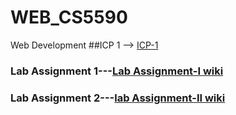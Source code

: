 # WEB_CS5590
Web Development
 ##ICP 1 --> [ICP-1](https://github.com/sowmith78/WEB_CS5590/blob/master/Source/index.html)
 
 ### Lab Assignment 1---[Lab Assignment-I wiki](https://github.com/sowmith78/WEB_CS5590/wiki)
 
 ### Lab Assignment 2---[lab Assignment-II wiki](https://github.com/sowmith78/WEB_CS5590/wiki/Lab-Assignment-2)
